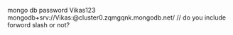 mongo db password Vikas123
mongodb+srv://Vikas:<password>@cluster0.zqmgqnk.mongodb.net/
// do you include forword slash or not?